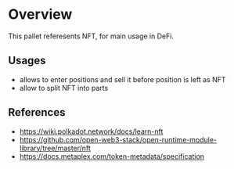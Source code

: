 # Overview

This pallet referesents NFT, for main usage in DeFi.

## Usages

- allows to enter positions and sell it before position is left as NFT
- allow to split NFT into parts

## References

- https://wiki.polkadot.network/docs/learn-nft
- https://github.com/open-web3-stack/open-runtime-module-library/tree/master/nft
- https://docs.metaplex.com/token-metadata/specification
